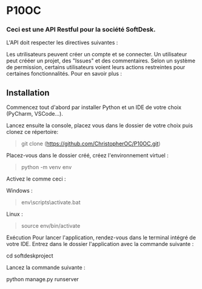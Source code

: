 # P10OC

### Ceci est une API Restful pour la société SoftDesk.
L'API doit respecter les directives suivantes :

Les utrilisateurs peuvent créer un compte et se connecter.
Un utilisateur peut crééer un projet, des "Issues" et des commentaires.
Selon un système  de permission, certains utilisateurs voient leurs actions restreintes pour certaines fonctionnalités.
Pour en savoir plus :

## Installation
Commencez tout d'abord par installer Python et un IDE de votre choix (PyCharm, VSCode...).

Lancez ensuite la console, placez vous dans le dossier de votre choix puis clonez ce répertoire:

> git clone (https://github.com/ChristopherOC/P10OC.git)

Placez-vous dans le dossier créé, créez l'environnement virtuel :

> python -m venv env

Activez le comme ceci : 

Windows :

> env\scripts\activate.bat

Linux :

> source env/bin/activate

Exécution
Pour lancer l'application, rendez-vous dans le terminal intégré de votre IDE. Entrez dans le dossier l'application avec la commande suivante :

cd softdeskproject

Lancez la commande suivante :

python manage.py runserver
